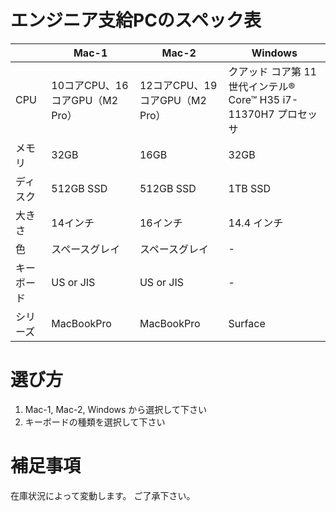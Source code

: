 # エンジニア支給PCのスペック表

| | Mac-1 | Mac-2 | Windows |
|----|----|----|----|
|CPU|10コアCPU、16コアGPU（M2 Pro）|12コアCPU、19コアGPU（M2 Pro）|クアッド コア第 11 世代インテル® Core™ H35 i7-11370H7 プロセッサ|
|メモリ|32GB|16GB|32GB|
|ディスク|512GB SSD| 512GB SSD| 1TB SSD|
|大きさ|14インチ|16インチ|14.4 インチ|
|色|スペースグレイ|スペースグレイ| - |
|キーボード| US or JIS | US or JIS | - |
|シリーズ| MacBookPro | MacBookPro | Surface |

# 選び方

1. Mac-1, Mac-2, Windows から選択して下さい
2. キーボードの種類を選択して下さい

# 補足事項

在庫状況によって変動します。
ご了承下さい。
